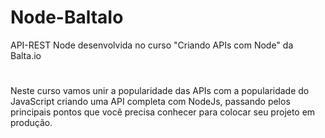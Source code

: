 # Node-BaltaIo

API-REST Node desenvolvida no curso "Criando APIs com Node" da Balta.io

#

Neste curso vamos unir a popularidade das APIs com a popularidade do JavaScript criando uma API completa com NodeJs, passando pelos principais pontos que você precisa conhecer para colocar seu projeto em produção.
